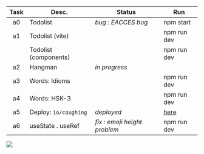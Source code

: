 | Task  | Desc.                 | Status                | Run            |
|:-----:|-----------------------|-----------------------|----------------|
| a0    | Todolist              | _bug : EACCES bug_    | npm start
| a1    | Todolist (vite)       |                       | npm run dev 
|&#8203;| Todolist (components) |                       | npm run dev
| a2    | Hangman               | _in progress_         |
| a3    | Words: Idioms         |                       | npm run dev 
| a4    | Words: HSK-3          |                       | npm run dev
| a5    | Deploy: `io/coughing` | _deployed_            | [here](https://nuoxoxo.github.io/coughing)
| a6    | useState . useRef     | _fix : emoji height problem_ | npm run dev

![](https://i.imgur.com/Vi97P6T.jpg)
